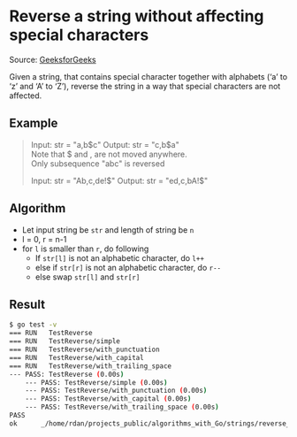 # Reverse a string without affecting special characters

Source: [GeeksforGeeks](https://www.geeksforgeeks.org/reverse-a-string-without-affecting-special-characters/amp/)

Given a string, that contains special character together with alphabets (‘a’ to ‘z’ and ‘A’ to ‘Z’), reverse the string in a way that special characters are not affected.

## Example

> Input:   str = "a,b$c"  
> Output:  str = "c,b$a"  
> Note that $ and , are not moved anywhere.  
> Only subsequence "abc" is reversed
>
> Input:   str = "Ab,c,de!$"
> Output:  str = "ed,c,bA!$"

## Algorithm

* Let input string be `str` and length of string be `n`
* l = 0, r = n-1
* for `l` is smaller than `r`, do following
  * If `str[l]` is not an alphabetic character, do `l++`
  * else if `str[r]` is not an alphabetic character, do `r--`
  * else swap `str[l]` and `str[r]`

## Result

```bash
$ go test -v
=== RUN   TestReverse
=== RUN   TestReverse/simple
=== RUN   TestReverse/with_punctuation
=== RUN   TestReverse/with_capital
=== RUN   TestReverse/with_trailing_space
--- PASS: TestReverse (0.00s)
    --- PASS: TestReverse/simple (0.00s)
    --- PASS: TestReverse/with_punctuation (0.00s)
    --- PASS: TestReverse/with_capital (0.00s)
    --- PASS: TestReverse/with_trailing_space (0.00s)
PASS
ok  	_/home/rdan/projects_public/algorithms_with_Go/strings/reverse_alpha	0.001s
```
